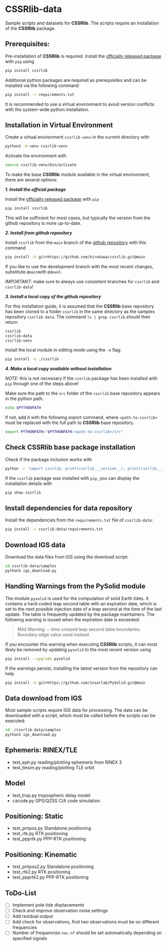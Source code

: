 # CSSRlib-data

Sample scripts and datasets for **CSSRlib**. The scripts require an installation of the **CSSRlib** package.

## Prerequisites:

Pre-installation of **CSSRlib** is required. Install the [officially released package](https://pypi.org/project/cssrlib/) with `pip` using

```bash
pip install cssrlib
```

Additional python packages are required as prerequisites and can be installed via the following command

```bash
pip install -r requirements.txt
```

It is recommended to use a virtual environment to avoid version conflicts with the system-wide python installation.

## Installation in Virtual Environment

Create a virtual environment `cssrlib-venv` in the current directory with

```bash
python3 -m venv cssrlib-venv

```
Activate the environment with

```bash
source cssrlib-venv/bin/activate
```

To make the base **CSSRlib** module available in the virtual environment, there are several options:

***1. Install the official package***

Install the [officially released package](https://pypi.org/project/cssrlib/) with `pip`

```bash
pip install cssrlib
```

This will be sufficient for most cases, but typically the version from the github repository is more up-to-date.

***2. Install from github repository***

Install `cssrlib` from the `main` branch of the [github repository](https://github.com/hirokawa/cssrlib.git) with this command

```bash
pip install -U git+https://github.com/hirokawa/cssrlib.git@main
```

If you like to use the development branch with the most recent changes, substitute `@main`with `@devel`.

*IMPORTANT*: make sure to always use consistent branches for `cssrlib` and `cssrlib-data`!

***3. Install a local copy of the github repository***

For this installation guide, it is assumed that the **CSSRlib** base repository has been cloned to a folder `cssrlib` in the same directory as the samples repository `cssrlib-data`.  The command `ls | grep cssrlib` should then return

```bash
cssrlib
cssrlib-data
cssrlib-venv
```

Install the local module in editing mode using the `-e` flag:

```bash
pip install -e ./cssrlib
```

***4. Make a local copy available without installation***

*NOTE:* this is not necessary if the `cssrlib` package has been installed with `pip` through one of the steps above!

Make sure the path to the `src` folder of the `cssrlib` base repository appears in the python path.

```bash
echo $PYTHONPATH
```

If not, add it with the following export command, where `<path-to-cssrlib>` must be replaced with the full path to **CSSRlib** base repository.

```bash
export PYTHONPATH="$PYTHONPATH:<path-to-cssrlib>/src"
```

## Check **CSSRlib** base package installation

Check if the package inclusion works with

```bash
python -c "import cssrlib; print(cssrlib.__version__); print(cssrlib.__file__)"
```

If the `cssrlib` package was installed with `pip`, you can display the installation details with

```bash
pip show cssrlib
```

## Install dependencies for data repository

Install the dependencies from the `requirements.txt` file of `cssrlib-data`:

```bash
pip install -r cssrlib-data/requirements.txt
```

## Download IGS data

Download the data files from IGS using the download script:

```bash
cd cssrlib-data/samples
python3 igs_download.py
```

## Handling Warnings from the PySolid module

The module `pysolid` is used for the computation of solid Earth tides. It contains a hard-coded leap second table with an expiration date, which is set to the next possible injection date of a leap second at the time of the last update. The table is frequently updated by the package maintainers. The following warning is issued when the expiration date is exceeded:

> Mild Warning -- time crossed leap second table boundaries.  Boundary edge value used instead

If you encounter this warning when executing **CSSRlib** scripts, it can most likely be removed by updating `pysolid` to the most recent version using

```bash
pip install --upgrade pysolid
```

If the warnings persist, installing the latest version from the repository can help

```bash
pip install -U git+https://github.com/insarlab/PySolid.git@main
```

## Data download from IGS

Most sample scripts require IGS data for processing. The data can be downloaded with a script, which must be called before the scripts can be executed:

```bash
cd ./cssrlib-data/samples
python3 igs_download.py
```

## Ephemeris: RINEX/TLE

- test_eph.py reading/plotting ephemeris from RINEX 3
- test_tlesim.py reading/plotting TLE orbit

## Model

- test_trop.py tropospheric delay model
- cacode.py GPS/QZSS C/A code simulation

## Positioning: Static

- test_pntpos.py Standalone positioning
- test_rtk.py RTK positioning
- test_ppprtk.py PPP-RTK positioning

## Positioning: Kinematic

- test_pntpos2.py Standalone positioning
- test_rtk2.py RTK positioning
- test_ppprtk2.py PPP-RTK positioning

## ToDo-List

- [ ] Implement pole tide displacements
- [ ] Check and improve observation noise settings
- [ ] Add residual output
- [ ] Add check for observations, first two observations must be on different frequencies
- [ ] Number of frequencies `nav.nf` should be set automatically depending on specified signals
